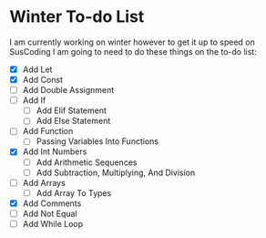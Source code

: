 # Winter To-do List
I am currently working on winter however to get it up to speed on SusCoding I am going to need to do these things on the to-do list:

- [x] Add Let
- [x] Add Const
- [ ] Add Double Assignment
- [ ] Add If
	- [ ] Add Elif Statement
	- [ ] Add Else Statement
- [ ] Add Function
	- [ ] Passing Variables Into Functions
- [x] Add Int Numbers
	- [ ] Add Arithmetic Sequences
	- [ ] Add Subtraction, Multiplying, And Division
- [ ] Add Arrays
	- [ ] Add Array To Types
- [x] Add Comments
- [ ] Add Not Equal
- [ ] Add While Loop